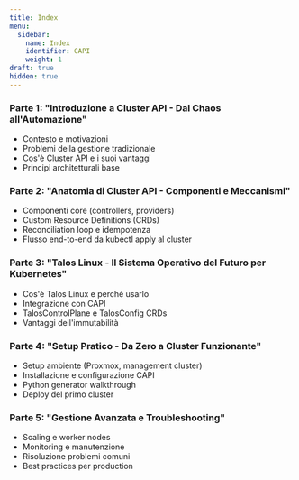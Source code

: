 ```yaml
---
title: Index
menu:
  sidebar:
    name: Index
    identifier: CAPI
    weight: 1
draft: true
hidden: true
---
```


### Parte 1: "Introduzione a Cluster API - Dal Chaos all'Automazione"

- Contesto e motivazioni
- Problemi della gestione tradizionale
- Cos'è Cluster API e i suoi vantaggi
- Principi architetturali base

### Parte 2: "Anatomia di Cluster API - Componenti e Meccanismi"

- Componenti core (controllers, providers)
- Custom Resource Definitions (CRDs)
- Reconciliation loop e idempotenza
- Flusso end-to-end da kubectl apply al cluster

### Parte 3: "Talos Linux - Il Sistema Operativo del Futuro per Kubernetes"

- Cos'è Talos Linux e perché usarlo
- Integrazione con CAPI
- TalosControlPlane e TalosConfig CRDs
- Vantaggi dell'immutabilità

### Parte 4: "Setup Pratico - Da Zero a Cluster Funzionante"

- Setup ambiente (Proxmox, management cluster)
- Installazione e configurazione CAPI
- Python generator walkthrough
- Deploy del primo cluster

### Parte 5: "Gestione Avanzata e Troubleshooting"

- Scaling e worker nodes
- Monitoring e manutenzione
- Risoluzione problemi comuni
- Best practices per production